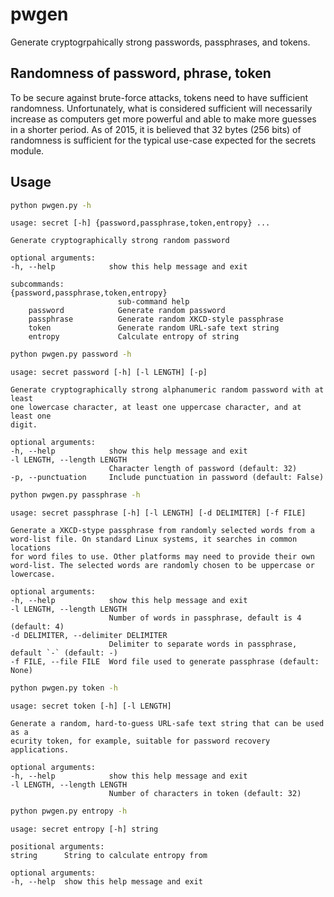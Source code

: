 # pwgen

Generate cryptogrpahically strong passwords, passphrases, and tokens.

## Randomness of password, phrase, token

To be secure against brute-force attacks, tokens need to have sufficient 
randomness. Unfortunately, what is considered sufficient will necessarily 
increase as computers get more powerful and able to make more guesses in a 
shorter period. As of 2015, it is believed that 32 bytes (256 bits) of 
randomness is sufficient for the typical use-case expected for the secrets 
module.

## Usage

```bash
python pwgen.py -h
```

    usage: secret [-h] {password,passphrase,token,entropy} ...

    Generate cryptographically strong random password

    optional arguments:
    -h, --help            show this help message and exit

    subcommands:
    {password,passphrase,token,entropy}
                            sub-command help
        password            Generate random password
        passphrase          Generate random XKCD-style passphrase
        token               Generate random URL-safe text string
        entropy             Calculate entropy of string

```bash
python pwgen.py password -h
```

    usage: secret password [-h] [-l LENGTH] [-p]

    Generate cryptographically strong alphanumeric random password with at least
    one lowercase character, at least one uppercase character, and at least one 
    digit.

    optional arguments:
    -h, --help            show this help message and exit
    -l LENGTH, --length LENGTH
                          Character length of password (default: 32)
    -p, --punctuation     Include punctuation in password (default: False)

```bash
python pwgen.py passphrase -h
```

    usage: secret passphrase [-h] [-l LENGTH] [-d DELIMITER] [-f FILE]

    Generate a XKCD-stype passphrase from randomly selected words from a 
    word-list file. On standard Linux systems, it searches in common locations 
    for word files to use. Other platforms may need to provide their own 
    word-list. The selected words are randomly chosen to be uppercase or 
    lowercase.

    optional arguments:
    -h, --help            show this help message and exit
    -l LENGTH, --length LENGTH
                          Number of words in passphrase, default is 4 (default: 4)
    -d DELIMITER, --delimiter DELIMITER
                          Delimiter to separate words in passphrase, default `-` (default: -)
    -f FILE, --file FILE  Word file used to generate passphrase (default: None)

```bash
python pwgen.py token -h
```

    usage: secret token [-h] [-l LENGTH]

    Generate a random, hard-to-guess URL-safe text string that can be used as a 
    ecurity token, for example, suitable for password recovery applications.

    optional arguments:
    -h, --help            show this help message and exit
    -l LENGTH, --length LENGTH
                          Number of characters in token (default: 32)

```bash
python pwgen.py entropy -h
```

    usage: secret entropy [-h] string

    positional arguments:
    string      String to calculate entropy from

    optional arguments:
    -h, --help  show this help message and exit
